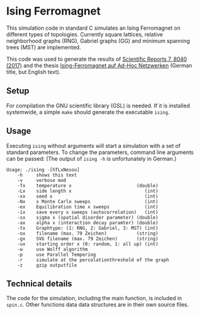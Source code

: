 # Ising Ferromagnet

This simulation code in standard C simulates an Ising Ferromagnet on
different types of topologies. Currently square lattices, relative neighborhood
graphs (RNG), Gabriel graphs (GG) and minimum spanning trees (MST) are implemented.

This code was used to generate the results of
[Scientific Reports 7, 8040 (2017)](https://dx.doi.org/10.1038/s41598-017-08531-8)
and the thesis [Ising-Ferromagnet auf Ad-Hoc Netzwerken](https://hendrik.schawe.me/pdf/bachelorThesis.pdf)
(German title, but English text).

## Setup

For compilation the GNU scientific library (GSL) is needed. If it is installed systemwide,
a simple `make` should generate the executable `ising`.

## Usage

Executing `ising` without arguments will start a simulation with a set of standard parameters.
To change the parameters, command line arguments can be passed:
(The output of `ising -h` is unfortunately in German.)

```
Usage: ./ising -[hTLxNesou]
    -h     shows this text
    -v     verbose mod
    -Tx    temperature x                        (double)
    -Lx    side length x                           (int)
    -xx    seed x                                  (int)
    -Nx    x Monte Carlo sweeps                    (int)
    -ex    Equilibration time x sweeps             (int)
    -ix    save every x sweeps (autocorrelation)   (int)
    -sx    sigma x (spatial disorder parameter) (double)
    -ax    alpha x (interaction decay paramter) (double)
    -tx    Graphtype: (1: RNG, 2: Gabriel, 3: MST) (int)
    -ox    filename (max. 79 Zeichen)           (string)
    -gx    SVG filename (max. 79 Zeichen)       (string)
    -ux    starting order x (0: random, 1: all up) (int)
    -w     use Wolff algorithm
    -p     use Parallel Tempering
    -r     simulate at the percolationthreshold of the graph
    -z     gzip outputfile
```

## Technical details

The code for the simulation, including the main function,
is included in `spin.c`. Other functions data data structures are
in their own source files.
